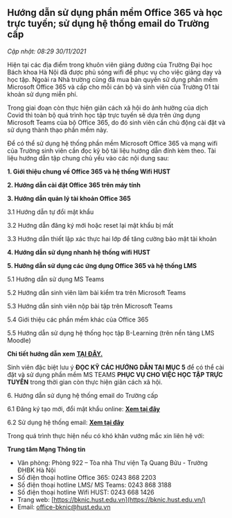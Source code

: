 Hướng dẫn sử dụng phần mềm Office 365 và học trực tuyến; sử dụng hệ thống email do Trường cấp
---------------------------------------------------------------------------------------------

_Cập nhật: 08:29 30/11/2021_

Hiện tại các địa điểm trong khuôn viên giảng đường của Trường Đại học Bách khoa Hà Nội đã được phủ sóng wifi để phục vụ cho việc giảng dạy và học tập. Ngoài ra Nhà trường cũng đã mua bản quyền sử dụng phần mềm Microsoft Office 365 và cấp cho mỗi cán bộ và sinh viên của Trường 01 tài khoản sử dụng miễn phí.

Trong giai đoạn còn thực hiện giãn cách xã hội do ảnh hưởng của dịch Covid thì toàn bộ quá trình học tập trực tuyến sẽ dựa trên ứng dụng Microsoft Teams của bộ Office 365, do đó sinh viên cần chủ động cài đặt và sử dụng thành thạo phần mềm này. 

Để có thể sử dụng hệ thống phần mềm Microsoft Office 365 và mạng wifi của Trường sinh viên cần đọc kỹ bộ tài liệu hướng dẫn đính kèm theo. Tài liệu hướng dẫn tập chung chủ yếu vào các nội dung sau:

**1. Giới thiệu chung về Office 365 và hệ thống Wifi HUST**

**2. Hướng dẫn cài đặt Office 365 trên máy tính**

**3. Hướng dẫn quản lý tài khoản Office 365**

3.1 Hướng dẫn tự đổi mật khẩu

3.2 Hướng dẫn đăng ký mới hoặc reset lại mật khẩu bị mất

3.3 Hướng dẫn thiết lập xác thực hai lớp để tăng cường bảo mật tài khoản

**4. Hướng dẫn sử dụng nhanh hệ thống wifi HUST**

**5. Hướng dẫn sử dụng các ứng dụng Office 365 và hệ thống LMS**

5.1 Hướng dẫn sử dụng MS Teams

5.2 Hướng dẫn sinh viên làm bài kiểm tra trên Microsoft Teams

5.3 Hướng dẫn sinh viên nộp bài tập trên Microsoft Teams

5.4 Giới thiệu các phần mềm khác của Office 365

5.5 Hướng dẫn sử dụng hệ thống học tập B-Learning (trên nền tảng LMS Moodle)

**Chi tiết hướng dẫn xem** [**TẠI ĐÂY.**](https://husteduvn-my.sharepoint.com/:w:/g/personal/khai_tranquang_hust_edu_vn1/EZOoNe2pCgVJnWykRLAFwywB7qwqfyA285SRYIJU3yVVKA?e=rHr43u)

Sinh viên đặc biệt lưu ý **ĐỌC KỸ CÁC HƯỚNG DẪN TẠI MỤC 5** để có thể cài đặt và sử dụng phần mềm MS TEAMS **PHỤC VỤ CHO VIỆC HỌC TẬP TRỰC TUYẾN** trong thời gian còn thực hiện giãn cách xã hội.

6\. Hướng dẫn sử dụng hệ thống email do Trường cấp

6.1 Đăng ký tạo mới, đổi mật khẩu online: [**Xem tại đây**](https://bknic.hust.edu.vn/)

6.2 Sử dụng hệ thống email: [**Xem tại đây**](https://bknic.hust.edu.vn/)

Trong quá trình thực hiện nếu có khó khăn vướng mắc xin liên hệ với:

**Trung tâm Mạng Thông tin**

*   Văn phòng: Phòng 922 – Tòa nhà Thư viện Tạ Quang Bửu - Trường ĐHBK Hà Nội
*   Số điện thoại hotline Office 365: 0243 868 2203
*   Số điện thoại hotline LMS/ MS Teams: 0243 868 3188
*   Số điện thoại hotline Wifi HUST: 0243 668 1426
*   Trang web: [https://bknic.hust.edu.vn](https://bknic.hust.edu.vn/)
*   Email: [office-bknic@hust.edu.vn](mailto:office-bknic@hust.edu.vn)